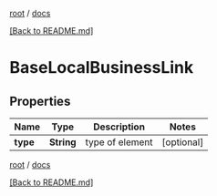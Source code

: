 [root](./../ "root") / [docs](./ "docs")

[[Back to README.md]](./../README.md "[Back to README.md]")

# BaseLocalBusinessLink

## Properties

| Name | Type | Description | Notes |
|------------ | ------------- | ------------- | -------------|
|**type** | **String** | type of element |  [optional] |

[root](./../ "root") / [docs](./ "docs")

[[Back to README.md]](./../README.md "[Back to README.md]")